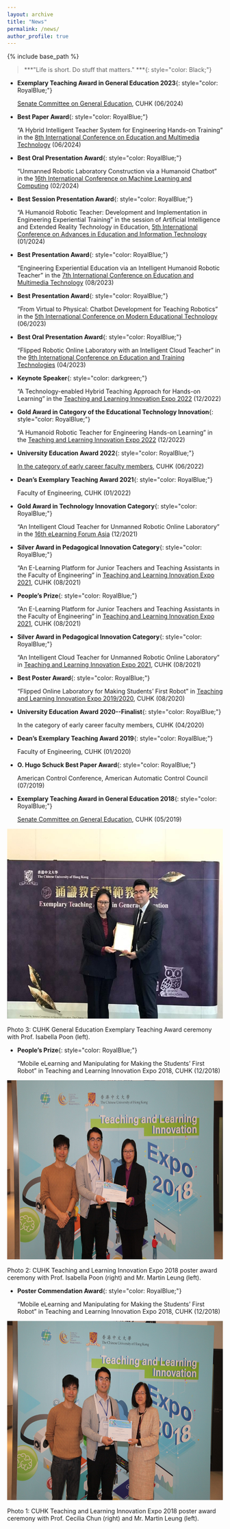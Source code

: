 ```yaml
---
layout: archive
title: "News"
permalink: /news/
author_profile: true
---
```


{% include base_path %}

> ***"Life is short. Do stuff that matters." ***{: style="color: Black;"} 

* **Exemplary Teaching Award in General Education 2023**{: style="color: RoyalBlue;"} 

    [Senate Committee on General Education](https://www.oge.cuhk.edu.hk/eta/exemplary-teaching-award-in-general-education-2023/), CUHK (06/2024)

* **Best Paper Award**{: style="color: RoyalBlue;"} 

    “A Hybrid Intelligent Teacher System for Engineering Hands-on Training” in the [8th International Conference on Education and Multimedia Technology](https://www.icemt.org/) (06/2024)

* **Best Oral Presentation Award**{: style="color: RoyalBlue;"} 

    “Unmanned Robotic Laboratory Construction via a Humanoid Chatbot” in the [16th International Conference on Machine Learning and Computing](https://www.icmlc.org/) (02/2024)

* **Best Session Presentation Award**{: style="color: RoyalBlue;"} 

    “A Humanoid Robotic Teacher: Development and Implementation in Engineering Experiential Training” in the session of Artificial Intelligence and Extended Reality Technology in Education, [5th International Conference on Advances in Education and Information Technology](https://www.aeit.net/) (01/2024)

* **Best Presentation Award**{: style="color: RoyalBlue;"} 

    “Engineering Experiential Education via an Intelligent Humanoid Robotic Teacher” in the [7th International Conference on Education and Multimedia Technology](http://www.icemt.org/) (08/2023)

* **Best Presentation Award**{: style="color: RoyalBlue;"} 

    “From Virtual to Physical: Chatbot Development for Teaching Robotics” in the [5th International Conference on Modern Educational Technology](http://www.icmet.org/) (06/2023) 

* **Best Oral Presentation Award**{: style="color: RoyalBlue;"} 

    “Flipped Robotic Online Laboratory with an Intelligent Cloud Teacher” in the [9th International Conference on Education and Training Technologies](http://www.icett.org) (04/2023) 

* **Keynote Speaker**{: style="color: darkgreen;"} 

    “A Technology-enabled Hybrid Teaching Approach for Hands-on Learning” in the [Teaching and Learning Innovation Expo 2022](https://www.expo.elearning.cuhk.edu.hk/expo2022) (12/2022) 

* **Gold Award in Category of the Educational Technology Innovation**{: style="color: RoyalBlue;"} 

    “A Humanoid Robotic Teacher for Engineering Hands-on Learning” in the [Teaching and Learning Innovation Expo 2022](https://www.expo.elearning.cuhk.edu.hk/expo2022-poster-award) (12/2022) 

* **University Education Award 2022**{: style="color: RoyalBlue;"} 

   [ In the category of early career faculty members](https://www.cuhk.edu.hk/vc-exemplary-teaching-award/english/university-education-award.html), CUHK (06/2022)

* **Dean’s Exemplary Teaching Award 2021**{: style="color: RoyalBlue;"} 

    Faculty of Engineering, CUHK (01/2022)

* **Gold Award in Technology Innovation Category**{: style="color: RoyalBlue;"} 

    “An Intelligent Cloud Teacher for Unmanned Robotic Online Laboratory” in the [16th eLearning Forum Asia](https://awards.elfasia.org/pastawardswinner) (12/2021)

* **Silver Award in Pedagogical Innovation Category**{: style="color: RoyalBlue;"} 

    “An E-Learning Platform for Junior Teachers and Teaching Assistants in the Faculty of Engineering” in [Teaching and Learning Innovation Expo 2021](https://www.cuhk.edu.hk/eLearning/expo2021/poster-awards/), CUHK (08/2021)

* **People’s Prize**{: style="color: RoyalBlue;"} 

    “An E-Learning Platform for Junior Teachers and Teaching Assistants in the Faculty of Engineering” in [Teaching and Learning Innovation Expo 2021](https://www.cuhk.edu.hk/eLearning/expo2021/poster-awards/), CUHK (08/2021)

* **Silver Award in Pedagogical Innovation Category**{: style="color: RoyalBlue;"} 

    “An Intelligent Cloud Teacher for Unmanned Robotic Online Laboratory” in [Teaching and Learning Innovation Expo 2021](https://www.cuhk.edu.hk/eLearning/expo2021/poster-awards/), CUHK (08/2021)

* **Best Poster Award**{: style="color: RoyalBlue;"} 

    “Flipped Online Laboratory for Making Students’ First Robot” in [Teaching and Learning Innovation Expo 2019/2020](https://www.elearning.cuhk.edu.hk/expo2019-awards), CUHK (08/2020)

* **University Education Award 2020--Finalist**{: style="color: RoyalBlue;"} 

    In the category of early career faculty members, CUHK (04/2020)

* **Dean’s Exemplary Teaching Award 2019**{: style="color: RoyalBlue;"} 

    Faculty of Engineering, CUHK (01/2020)

* **O. Hugo Schuck Best Paper Award**{: style="color: RoyalBlue;"} 

    American Control Conference, American Automatic Control Council (07/2019)

* **Exemplary Teaching Award in General Education 2018**{: style="color: RoyalBlue;"} 

    [Senate Committee on General Education](https://www.oge.cuhk.edu.hk/index.php/en/teaching-a-learning/exemplary-teaching-award-in-general-education/past-ceremonies/2018/1642-2018-eta-han-dongkun), CUHK (05/2019)
    
<img src="/images/eta_general_education_2018.jpg" alt="IEEE" style="width:591px;height:443px;">

Photo 3: CUHK General Education Exemplary Teaching Award ceremony with Prof. Isabella Poon (left).

* **People’s Prize**{: style="color: RoyalBlue;"} 

    “Mobile eLearning and Manipulating for Making the Students’ First Robot” in Teaching and Learning Innovation Expo 2018, CUHK (12/2018)
    
<img src="/images/peoples_prize_tlexpo2018.jpg" alt="IEEE" style="width:627px;height:418px;">

Photo 2: CUHK Teaching and Learning Innovation Expo 2018 poster award ceremony with Prof. Isabella Poon (right) and Mr. Martin Leung (left).

* **Poster Commendation Award**{: style="color: RoyalBlue;"} 

    “Mobile eLearning and Manipulating for Making the Students’ First Robot” in Teaching and Learning Innovation Expo 2018, CUHK (12/2018)
    
<img src="/images/poster_commendation_award_tlexpo2018.jpg" alt="IEEE" style="width:627px;height:418px;">

Photo 1: CUHK Teaching and Learning Innovation Expo 2018 poster award ceremony with Prof. Cecilia Chun (right) and Mr. Martin Leung (left).

